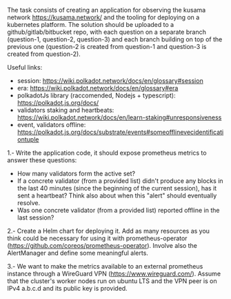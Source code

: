 The task consists of creating an application for observing the kusama network https://kusama.network/ and the tooling
for deploying on a kubernetes platform. The solution should be uploaded to a github/gitlab/bitbucket repo, with each
question on a separate branch (question-1, question-2, question-3) and each branch building on top of the previous one
(question-2 is created from question-1 and question-3 is created from question-2).

Useful links:
- session: https://wiki.polkadot.network/docs/en/glossary#session
- era: https://wiki.polkadot.network/docs/en/glossary#era
- polkadotJs library (raccomended, Nodejs + typescript): https://polkadot.js.org/docs/
- validators staking and heartbeats: https://wiki.polkadot.network/docs/en/learn-staking#unresponsiveness
- event, validators offline: https://polkadot.js.org/docs/substrate/events#someofflinevecidentificationtuple


1.- Write the application code, it should expose prometheus metrics to answer these questions:

* How many validators form the active set?
* If a concrete validator (from a provided list) didn't produce any blocks in the last 40 minutes (since the beginning of the current session), has it sent a heartbeat? Think also about when this "alert" should eventually resolve.
* Was one concrete validator (from a provided list) reported offline in the last session? 

2.- Create a Helm chart for deploying it. Add as many resources as you think could be necessary for using 
it with prometheus-operator (https://github.com/coreos/prometheus-operator). Involve also the AlertManager and define some meaningful alerts.

3.- We want to make the metrics available to an external prometheus instance through a WireGuard VPN
(https://www.wireguard.com/). Assume that the cluster's worker nodes run on ubuntu LTS and the VPN peer is on IPv4
a.b.c.d and its public key is provided.